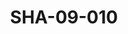 ---
pid: SHA-09-010
title: SHA-09-010
language: 'en '
collection: Sharhabil Ahmed
original_label: 
rights: Sharhabil Ahmed
location_of_original: Sharhabil Ahmed
photographer_or_studio: 
scanned_from: photograph 7.4 by 10.5
_date: '1964'
location: southern sudan
description: Sharhabil Ahmed and another person in front of an airplane
additional_notes: 
permission_display: 'yes'
on_server: 'no'
on_website: 'no'
permalink: "/archive/en/sha-09-010.html"
layout: photo-page
---